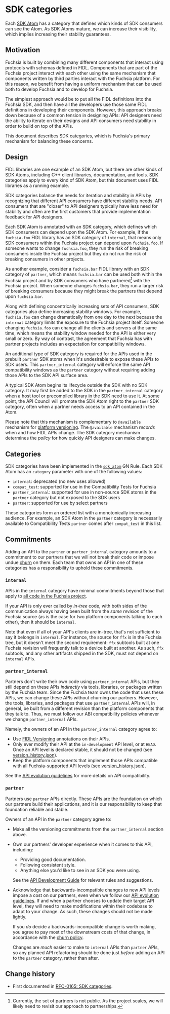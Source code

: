 # SDK categories

Each [SDK Atom] has a category that defines which kinds of SDK consumers can see
the Atom. As SDK Atoms mature, we can increase their visibility, which implies
increasing their stability guarantees.

[SDK Atom]: /docs/glossary#sdk-atom

## Motivation

Fuchsia is built by combining many different components that interact using
protocols with schemas defined in FIDL. Components that are part of the Fuchsia
project interact with each other using the same mechanism that components
written by third parties interact with the Fuchsia platform. For this reason,
we benefit from having a uniform mechanism that can be used both to develop
Fuchsia and to develop for Fuchsia.

The simplest approach would be to put all the FIDL definitions into the Fuchsia
SDK, and then have all the developers use those same FIDL definitions in
developing their components. However, this approach breaks down because of a
common tension in designing APIs: API designers need the ability to iterate on
their designs and API consumers need stability in order to build on top of the
APIs.

This document describes SDK categories, which is Fuchsia's primary mechanism
for balancing these concerns.

## Design

FIDL libraries are one example of an SDK Atom, but there are other kinds of
SDK Atoms, including C++ client libraries, documentation, and tools. SDK
categories apply to every kind of SDK Atom, but this document uses FIDL
libraries as a running example.

SDK categories balance the needs for iteration and stability in APIs by
recognizing that different API consumers have different stability needs. API
consumers that are "closer" to API designers typically have less need for
stability and often are the first customers that provide implementation
feedback for API designers.

Each SDK Atom is annotated with an SDK category, which defines which SDK
consumers can depend upon the SDK Atom. For example, if the `fuchsia.foo` FIDL
library has an SDK category of `internal`, that means only SDK consumers within
the Fuchsia project can depend upon `fuchsia.foo`. If someone wants to change
`fuchsia.foo`, they run the risk of breaking consumers inside the Fuchsia
project but they do not run the risk of breaking consumers in other projects.

As another example, consider a `fuchsia.bar` FIDL library with an SDK category
of `partner`, which means `fuchsia.bar` can be used both within the Fuchsia
project and by SDK consumers who have partnered[^1] with the Fuchsia project.
When someone changes `fuchsia.bar`, they run a larger risk of breaking
consumers because they might break the partners that depend upon `fuchsia.bar`.

Along with defining concentrically increasing sets of API consumers, SDK
categories also define increasing stability windows. For example, `fuchsia.foo`
can change dramatically from one day to the next because the `internal`
category limits the exposure to the Fuchsia project itself. Someone changing
`fuchsia.foo` can change all the clients and servers at the same time, which
means the stability window needed for the API is either very small or zero. By
way of contrast, the agreement that Fuchsia has with partner projects includes
an expectation for compatibility windows.

An additional type of SDK category is required for the APIs used in the prebuilt
`partner` SDK atoms when it's undesirable to expose these APIs to
SDK users. This `partner_internal` category will enforce
the same API compatibility windows as the `partner` category
without requiring adding those APIs to the SDK API surface area.

A typical SDK Atom begins its lifecycle outside the SDK with no SDK category. It
may first be added to the SDK in the `partner_internal` category when a host
tool or precompiled library in the SDK need to use it. At some point, the API
Council will promote the SDK Atom right to the `partner` SDK category, often
when a partner needs access to an API contained in the Atom.

Please note that this mechanism is complementary to `@available` mechanism for
[platform versioning][fidl-versioning]. The `@available` mechanism *records*
when and how FIDL APIs change. The SDK category mechanism determines the
*policy* for how quickly API designers can make changes.

[^1]: Currently, the set of partners is not public. As the project scales, we
      will likely need to revisit our approach to partnerships.

[fidl-versioning]: /docs/reference/fidl/language/versioning.md

## Categories

SDK categories have been implemented in the [`sdk_atom`](/docs/glossary#sdk-atom) GN Rule.
Each SDK Atom has an `category` parameter with one of the following values:

- `internal`: deprecated (no new uses allowed)
- `compat_test`: supported for use in the Compatibility Tests for Fuchsia
- `partner_internal`: supported for use in non-source SDK atoms in the
  `partner` category but not exposed to the SDK users
- `partner`: supported for use by select partners

These categories form an ordered list with a monotonically increasing audience.
For example, an SDK Atom in the `partner` category is necessarily available to
Compatibility Tests `partner` comes after `compat_test` in this list.

## Commitments

Adding an API to the `partner` or `partner_internal` category amounts to a
commitment to our partners that we will not break their code or impose undue
[churn][churn-policy] on them. Each team that owns an API in one of these
categories has a responsibility to uphold these commitments.

[churn-policy]: /docs/contribute/governance/policy/churn.md

### `internal`

APIs in the `internal` category have minimal commitments beyond those that
apply to [all code in the Fuchsia project][contributor-guide].

If your API is only ever called by *in-tree* code, with both sides of the
communication always having been built from the _same revision_ of the Fuchsia
source (as is the case for two platform components talking to each other), then
it should be `internal`.

Note that even if all of your API's clients are in-tree, that's not sufficient
to say it belongs in `internal`. For instance, the source for `ffx` is in the
Fuchsia tree, but it doesn't meet the second requirement: `ffx` subtools built
at one Fuchsia revision will frequently talk to a device built at another. As
such, `ffx` subtools, and any other artifacts shipped in the SDK, must not
depend on `internal` APIs.

[contributor-guide]: /CONTRIBUTING.md

### `partner_internal`

Partners don't write their own code using `partner_internal` APIs, but they
still depend on these APIs _indirectly_ via tools, libraries, or packages
written by the Fuchsia team. Since the Fuchsia team owns the code that uses
these APIs, we can change these APIs without churning our partners. However,
the tools, libraries, and packages that use `partner_internal` APIs will, in
general, be built from a different revision than the platform components that
they talk to. Thus, we must follow our ABI compatibility policies whenever we
change `partner_internal` APIs.

Namely, the owners of an API in the `partner_internal` category agree to:

* Use [FIDL Versioning][fidl-versioning] annotations on their APIs.
* Only ever modify their API at the `in-development` API level, or at `HEAD`.
  Once an API level is declared stable, it should not be changed (see [version_history.json]).
* Keep the platform components that implement those APIs compatible with all
  Fuchsia-supported API levels (see [version_history.json]).

See the [API evolution guidelines][evolution-guidelines] for more details on
API compatibility.

[version_history.json]:  /sdk/version_history.json
[evolution-guidelines]: /docs/development/api/evolution.md

### `partner`

Partners use `partner` APIs directly. These APIs are the foundation on which
our partners build their applications, and it is our responsibility to keep
that foundation reliable and stable.

Owners of an API in the `partner` category agree to:

* Make all the versioning commitments from the `partner_internal` section
  above.
* Own our partners' developer experience when it comes to this API, including:
  * Providing good documentation.
  * Following consistent style.
  * Anything else you'd like to see in an SDK you were using.

  See the [API Development Guide][api-dev] for relevant rules and suggestions.
* Acknowledge that backwards-incompatible changes to new API levels impose a
  cost on our partners, even when we follow our [API evolution
  guidelines][evolution-guidelines]. If and when a partner chooses to update
  their target API level, they will need to make modifications within their
  codebase to adapt to your change. As such, these changes should not be made
  lightly.

  If you _do_ decide a backwards-incompatible change is worth making, you agree
  to pay most of the downstream costs of that change, in accordance with the
  [churn policy][churn-policy].

  Changes are _much_ easier to make to `internal` APIs than `partner` APIs, so
  any planned API refactoring should be done just _before_ adding an API to the
  `partner` category, rather than after.

[api-dev]: /docs/development/api/README.md

## Change history

- First documented in [RFC-0165: SDK categories][rfc-0165].

[rfc-0165]: /docs/contribute/governance/rfcs/0165_sdk_categories.md
